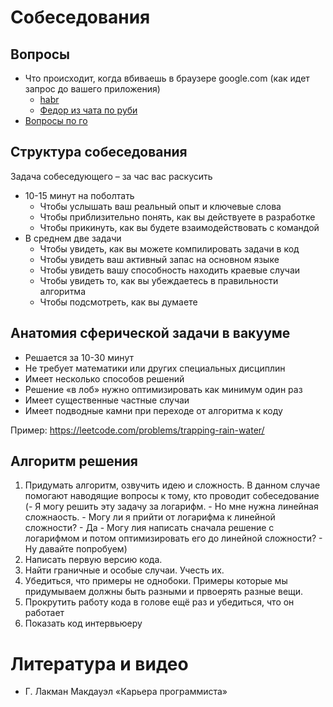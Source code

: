 # Собеседования

## Вопросы
- Что происходит, когда вбиваешь в браузере google.com (как идет запрос до вашего приложения)
  - [habr](https://habr.com/ru/company/htmlacademy/blog/254825/)
  - [Федор из чата по руби](https://docs.google.com/document/d/1amkxTiGQ47rl_K7qQQDN5Xsq6AenLY3NWbE_HBFukp0/edit?usp=sharing )
- [Вопросы по го](https://habr.com/ru/company/oleg-bunin/blog/521582/)

## Структура собеседования

Задача собеседующего – за час вас раскусить
- 10-15 минут на поболтать
  - Чтобы услышать ваш реальный опыт и ключевые слова
  - Чтобы приблизительно понять, как вы действуете в разработке
  - Чтобы прикинуть, как вы будете взаимодействовать с командой
- В среднем две задачи
  - Чтобы увидеть, как вы можете компилировать задачи в код
  - Чтобы увидеть ваш активный запас на основном языке
  - Чтобы увидеть вашу способность находить краевые случаи
  - Чтобы увидеть то, как вы убеждаетесь в правильности алгоритма
  - Чтобы подсмотреть, как вы думаете

## Анатомия сферической задачи в вакууме

- Решается за 10-30 минут
- Не требует математики или других специальных дисциплин
- Имеет несколько способов решений
- Решение «в лоб» нужно оптимизировать как минимум один раз
- Имеет существенные частные случаи
- Имеет подводные камни при переходе от алгоритма к коду

Пример: https://leetcode.com/problems/trapping-rain-water/


## Алгоритм решения

1. Придумать алгоритм, озвучить идею и сложность. В данном случае помогают наводящие вопросы к тому, кто проводит собеседование (- Я могу решить эту задачу за логарифм. - Но мне нужна линейная сложнаость. - Могу ли я прийти от логарифма к линейной сложности? - Да - Могу лия написать сначала решение с логарифмом и потом оптимизировать его до линейной сложности? - Ну давайте попробуем)
2. Написать первую версию кода.
3. Найти граничные  и особые случаи. Учесть их.
4. Убедиться, что примеры не однобоки. Примеры которые мы придумываем должны быть разными и првоерять разные вещи.
5. Прокрутить работу кода в голове ещё раз и убедиться, что он работает
6. Показать код интервьюеру


# Литература и видео
- Г. Лакман Макдауэл «Карьера программиста»